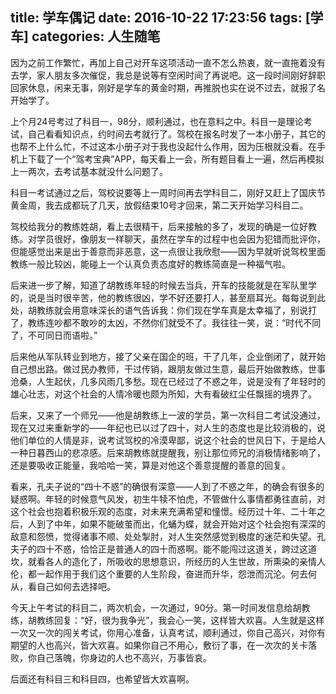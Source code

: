 title: 学车偶记
date: 2016-10-22 17:23:56
tags: [学车]
categories: 人生随笔
---
因为之前工作繁忙，再加上自己对开车这项活动一直不怎么热衷，就一直拖着没有去学，家人朋友多次催促，我总是说等有空闲时间了再说吧。这一段时间刚好辞职回家休息，闲来无事，刚好是学车的黄金时期，再推脱也实在说不过去，就报了名开始学了。

上个月24号考过了科目一，98分，顺利通过，也在意料之中。科目一是理论考试，自己看看知识点，约时间去考就行了。驾校在报名时发了一本小册子，其它的也帮不上什么忙，不过这本小册子对于我也没起什么作用，因为压根就没看。在手机上下载了一个“驾考宝典”APP，每天看上一会，所有题目看上一遍，然后再模拟上一两次，去考试基本就没什么问题了。

科目一考试通过之后，驾校说要等上一周时间再去学科目二，刚好又赶上了国庆节黄金周，我去成都玩了几天，放假结束10号才回来，第二天开始学习科目二。

驾校给我分的教练姓胡，看上去很精干，后来接触的多了，发现的确是一位好教练。对学员很好，像朋友一样聊天，虽然在学车的过程中也会因为犯错而批评你，但能感觉出来是出于善意而非恶意，这一点很让我欣慰——因为早就听说驾校里面教练一般比较凶，能碰上一个认真负责态度好的教练简直是一种福气啦。

后来进一步了解，知道了胡教练年轻的时候去当兵，开车的技能就是在军队里学的，说是当时很辛苦，他的教练很凶，学不好还要打人，甚至扇耳光。每每说到此处，胡教练就会用意味深长的语气告诉我：你们现在学车真是太幸福了，别说打了，教练连吵都不敢吵的太凶，不然你们就受不了。我往往一笑，说：“时代不同了，不可同日而语啦。”

后来他从军队转业到地方，接了父亲在国企的班，干了几年，企业倒闭了，就开始自己想出路。做过民办教师，干过传销，跟朋友做过生意，最后开始做教练，世事沧桑，人生起伏，几多风雨几多愁。现在已经过了不惑之年，说是没有了年轻时的雄心壮志，对这个社会的人情冷暖也颇为所知，大有看破红尘任飘摇的境界了。

后来，又来了一个师兄——他是胡教练上一波的学员，第一次科目二考试没通过，现在又过来重新学的——年纪也已以过了四十，对人生的态度也是比较消极的，说他们单位的人情是非，说考试驾校的冷漠卑鄙，说这个社会的世风日下，于是给人一种日暮西山的悲凉感。后来胡教练就提醒我，别让那位师兄的消极情绪影响了，还是要吸收正能量，我哈哈一笑，算是对他这个善意提醒的善意的回复。

看来，孔夫子说的“四十不惑”的确很有深意——人到了不惑之年，的确会有很多的疑惑啊。年轻的时候意气风发，初生牛犊不怕虎，不管做什么事情都勇往直前，对这个社会也抱着积极乐观的态度，对未来充满希望和憧憬。经历过十年、二十年之后，人到了中年，如果不能破茧而出，化蛹为蝶，就会开始对这个社会抱有深深的敌意和怨愤，觉得诸事不顺、处处掣肘，对人生突然感觉到极度的迷茫和失望。孔夫子的四十不惑，恰恰正是普通人的四十而惑啊。能不能闯过这道关，跨过这道坎，就看各人的造化了，所吸收的思想意识，所经历的人生世故，所熏染的亲情人伦，都一起作用于我们这个重要的人生阶段，奋进而升华，怨泄而沉沦。何去何从，看自己如何去选择吧。

今天上午考试的科目二，两次机会，一次通过，90分。第一时间发信息给胡教练，胡教练回复：“好，很为我争光”，我会心一笑，这样皆大欢喜。人生就是这样一次又一次的闯关考试，你用心准备，认真考试，顺利通过，你自己高兴，对你有期望的人也高兴，皆大欢喜。如果你自己不用心，敷衍了事，在一次次的关卡落败，你自己落魄，你身边的人也不高兴，万事皆哀。

后面还有科目三和科目四，也希望皆大欢喜啊。